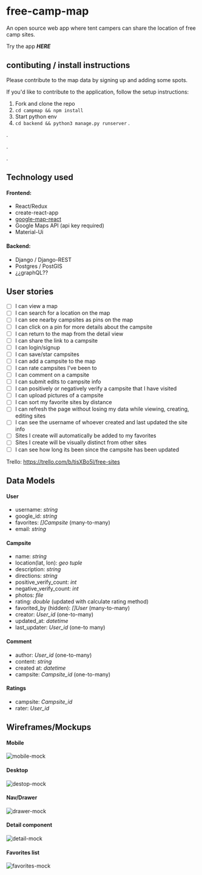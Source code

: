 # free-camp-map
An open source web app where tent campers can share the location of free camp sites.

Try the app ***HERE***

## contibuting / install instructions
Please contribute to the map data by signing up and adding some spots.

If you'd like to contribute to the application, follow the setup instructions:

1) Fork and clone the repo
2) `cd campmap && npm install`
3) Start python env
4) `cd backend && python3 manage.py runserver`
.

.

.

.


## Technology used
#### Frontend:
* React/Redux
* create-react-app
* [google-map-react](https://github.com/istarkov/google-map-react)
* Google Maps API (api key required)
* Material-Ui

#### Backend:
* Django / Django-REST
* Postgres / PostGIS
* ¿¿graphQL??

## User stories
* [ ] I can view a map
* [ ] I can search for a location on the map
* [ ] I can see nearby campsites as pins on the map
* [ ] I can click on a pin for more details about the campsite
* [ ] I can return to the map from the detail view
* [ ] I can share the link to a campsite
* [ ] I can login/signup
* [ ] I can save/star campsites
* [ ] I can add a campsite to the map
* [ ] I can rate campsites I've been to
* [ ] I can comment on a campsite
* [ ] I can submit edits to campsite info
* [ ] I can positively or negatively verify a campsite that I have visited
* [ ] I can upload pictures of a campsite
* [ ] I can sort my favorite sites by distance
* [ ] I can refresh the page without losing my data while viewing, creating, editing sites
* [ ] I can see the username of whoever created and last updated the site info
* [ ] Sites I create will automatically be added to my favorites
* [ ] Sites I create will be visually distinct from other sites
* [ ] I can see how long its been since the campsite has been updated

Trello: https://trello.com/b/tisXBo5l/free-sites

## Data Models
#### User
- username: *string*
- google_id: *string*
- favorites: *[]Campsite* (many-to-many)
- email: *string*

#### Campsite
- name: *string*
- location(lat, lon): *geo tuple*
- description: *string*
- directions: *string*
- positive_verify_count: *int*
- negative_verify_count: *int*
- photos: *file*
- rating: *double* (updated with calculate rating method)
- favorited_by (hidden): *[]User* (many-to-many)
- creator: *User_id* (one-to-many)
- updated_at: *datetime*
- last_updater: *User_id* (one-to many)

#### Comment
- author: *User_id* (one-to-many)
- content: *string*
- created at: *datetime*
- campsite: *Campsite_id* (one-to-many)

#### Ratings
- campsite: *Campsite_id*
- rater: *User_id*

## Wireframes/Mockups
#### Mobile
![mobile-mock](./mockups/mobile-mockup.png)

#### Desktop
![destop-mock](./mockups/desktop-mockup.png)

#### Nav/Drawer
![drawer-mock](./mockups/drawer-mockup.png)

#### Detail component
![detail-mock](./mockups/detail-mockup.png)

#### Favorites list
![favorites-mock](./mockups/favorites-mockup.png)

